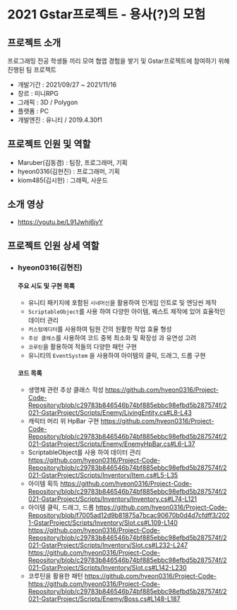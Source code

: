 # 2021 Gstar프로젝트 - 용사(?)의 모험

## 프로젝트 소개
프로그래밍 전공 학생들 끼리 모여 협엽 경험을 쌓기 및 Gstar프로젝트에 참여하기 위해 진행된 팀 프로젝트 
- 개발기간 : 2021/09/27 ~ 2021/11/16
- 장르 : 미니RPG
- 그래픽 : 3D / Polygon
- 플랫폼 : PC
- 개발엔진 : 유니티 / 2019.4.30f1 

## 프로젝트 인원 및 역할
- Maruber(김동겸) :  팀장, 프로그래머, 기획
- hyeon0316(김현진) : 프로그래머, 기획 
- kiom485(김시헌) : 그래픽, 사운드

## 소개 영상
- https://youtu.be/L91Jwhi6jyY

## 프로젝트 인원 상세 역할

- ### hyeon0316(김현진)
    #### 주요 시도 및 구현 목록 
    - 유니티 패키지에 포함된 `시네머신`을 활용하여 인게임 인트로 및 엔딩씬 제작
    - `ScriptableObject`를 사용 하여 다양한 아이템, 퀘스트 제작에 있어 효율적인 데이터 관리
    - `커스텀에디터`를 사용하여 팀원 간의 원활한 작업 효율 형성
    - `추상 클래스`를 사용하여 코드 중복 최소화 및 확장성 과 유연성 고려
    - `코루틴`을 활용하여 적들의 다양한 패턴 구현
    - 유니티의 `EventSystem` 을 사용하여 아이템의 클릭, 드래그, 드롭 구현

    #### 코드 목록
    - 생명체 관련 추상 클래스 작성
      https://github.com/hyeon0316/Project-Code-Repository/blob/c29783b846546b74bf885ebbc98efbd5b287574f/2021-GstarProject/Scripts/Enemy/LivingEntity.cs#L8-L43
      <br/>
    - 캐릭터 머리 위 HpBar 구현
      https://github.com/hyeon0316/Project-Code-Repository/blob/c29783b846546b74bf885ebbc98efbd5b287574f/2021-GstarProject/Scripts/Enemy/EnemyHpBar.cs#L6-L37
      <br/>
    - ScriptableObject를 사용 하여 데이터 관리
      https://github.com/hyeon0316/Project-Code-Repository/blob/c29783b846546b74bf885ebbc98efbd5b287574f/2021-GstarProject/Scripts/Inventory/Item.cs#L5-L35
      <br/>
    - 아이템 획득 
      https://github.com/hyeon0316/Project-Code-Repository/blob/c29783b846546b74bf885ebbc98efbd5b287574f/2021-GstarProject/Scripts/Inventory/Inventory.cs#L74-L121
      <br/>
    - 아이템 클릭, 드래그, 드롭
      https://github.com/hyeon0316/Project-Code-Repository/blob/f7005ad12d9b81875a7bcac90670b0d4d7cfdff3/2021-GstarProject/Scripts/Inventory/Slot.cs#L109-L140
      https://github.com/hyeon0316/Project-Code-Repository/blob/c29783b846546b74bf885ebbc98efbd5b287574f/2021-GstarProject/Scripts/Inventory/Slot.cs#L232-L247
      https://github.com/hyeon0316/Project-Code-Repository/blob/c29783b846546b74bf885ebbc98efbd5b287574f/2021-GstarProject/Scripts/Inventory/Slot.cs#L142-L230
      <br/>
    - 코루틴을 활용한 패턴 
      https://github.com/hyeon0316/Project-Code-https://github.com/hyeon0316/Project-Code-Repository/blob/c29783b846546b74bf885ebbc98efbd5b287574f/2021-GstarProject/Scripts/Enemy/Boss.cs#L148-L187
      
      
      
